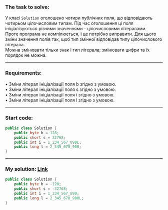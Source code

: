 ### **The task to solve:**  

У класі `Solution` оголошено чотири публічних поля, що відповідають чотирьом цілочисловим типам. Під час оголошення ці поля ініціалізуються різними значеннями - цілочисловими літералами.  
Проте програма не компілюється, і це потрібно виправити. Для цього зміни значення полів так, щоб тип змінної відповідав типу цілочислового літерала.  
Можна змінювати тільки знак і тип літерала; змінювати цифри та їх порядок не можна.

---

### **Requirements:**  

• Зміни літерал ініціалізації поля b згідно з умовою.  
• Зміни літерал ініціалізації поля s згідно з умовою.  
• Зміни літерал ініціалізації поля i згідно з умовою.  
• Зміни літерал ініціалізації поля l згідно з умовою.  

---

### **Start code:**  

```java
public class Solution {
    public byte b = 128;
    public short s = 32768;
    public int i = 1_234_567_890L;
    public long l = 2_345_678_900;
}
```

---

### **My solution: [Link](./src/Solution.java)**  

```java
public class Solution {
    public byte b = -128;
    public short s = -32768;
    public int i = 1_234_567_890;
    public long l = 2_345_678_900L;
}
```

